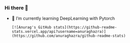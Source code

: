 ### Hi there 👋



- 🌱 I’m currently learning DeepLearning with Pytorch

  
  
  
  
  ```
  [![Anurag's GitHub stats](https://github-readme-stats.vercel.app/api?username=anuraghazra)](https://github.com/anuraghazra/github-readme-stats)
  ```

#### 

